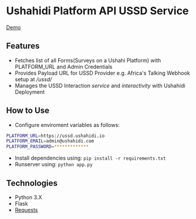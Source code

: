 # Ushahidi Platform API USSD Service

[Demo](https://ushahidi-ussd.herokuapp.com/)

## Features
- Fetches list of all Forms(Surveys on a Ushahi Platform) with PLATFORM_URL and Admin Credentials
- Provides Payload URL for USSD Provider e.g. Africa's Talking Webhook setup at *<service-url>/ussd/*
- Manages the USSD Interaction *service* and *interactivity* with Ushahidi Deployment

## How to Use

- Configure enviroment variables as follows:
```bash
PLATFORM_URL=https://ussd.ushahidi.io
PLATFORM_EMAIL=admin@ushahidi.com
PLATFORM_PASSWORD=*************
```
- Install dependencies using: `pip install -r requirements.txt`
- Runserver using: `python app.py`

## Technologies
- Python 3.X
- Flask
- [Requests](https://2.python-requests.org/en/master/)
